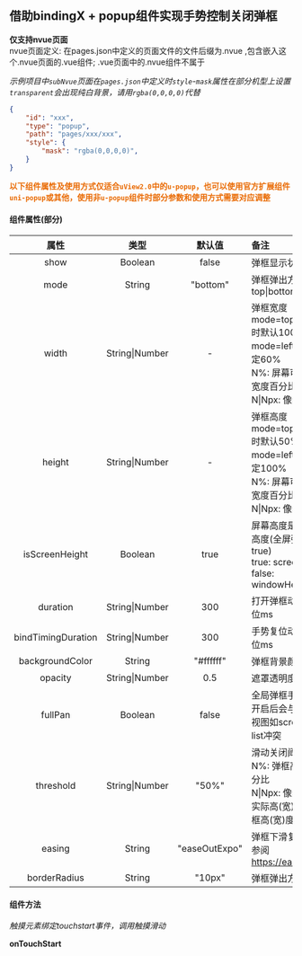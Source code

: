 ## 借助bindingX + popup组件实现手势控制关闭弹框



**仅支持nvue页面** <br>
nvue页面定义: 在pages.json中定义的页面文件的文件后缀为.nvue ,包含嵌入这个.nvue页面的.vue组件; .vue页面中的.nvue组件不属于



*示例项目中`subNvue`页面在`pages.json`中定义时`style`-`mask`属性在部分机型上设置`transparent`会出现纯白背景，请用`rgba(0,0,0,0)`代替*

```json
{
    "id": "xxx",
    "type": "popup",
    "path": "pages/xxx/xxx",
    "style": {
        "mask": "rgba(0,0,0,0)",
    }
}
```





**<font style="color:#e96900">以下组件属性及使用方式仅适合`uView2.0`中的`u-popup`，也可以使用官方扩展组件`uni-popup`或其他，使用非`u-popup`组件时部分参数和使用方式需要对应调整</font>**



#### 组件属性(部分)

|  属性  |      类型      | 默认值 |        <font align="center">备注</font>        |
| :----: | :------------: | :----: | :--------------- |
|  show  |    Boolean     | false  |                         弹框显示状态                         |
| mode | String | "bottom" | 弹框弹出方向 top\|bottom\|left\|right |
| width  | String\|Number |   -    | 弹框宽度 <br> mode=top\|bottom时默认100%<br> mode=left\|right时固定60%<br/> N%: 屏幕可用高度\|宽度百分比<br/> N\|Npx: 像素高度 |
| height | String\|Number |   -    | 弹框高度 <br> mode=top\|bottom时默认50%<br> mode=left\|right时固定100%<br/> N%: 屏幕可用高度\|宽度百分比<br/> N\|Npx: 像素高度 |
| isScreenHeight | Boolean | true | 屏幕高度是否为全屏高度(全屏弹框时设为true)<br>true: screenHeight<br>false: windowHeight |
| duration | String\|Number | 300 | 打开弹框动画时长 单位ms |
| bindTimingDuration | String\|Number | 300 | 手势复位动画时长 单位ms |
| backgroundColor | String | "\#ffffff" | 弹框背景颜色 |
| opacity | String\|Number | 0.5 | 遮罩透明度 |
| fullPan | Boolean | false | 全局弹框手势<br>开启后会与内部滚动视图如scroll-view、list冲突 |
| threshold | String\|Number | "50%" | 滑动关闭阈值<br>N%: 弹框高(宽)度百分比<br/>N\|Npx: 像素高度<br>实际高(宽)度低于弹框高(宽)度时为0 |
| easing | String | "easeOutExpo" | 弹框下滑复位动画<br>参阅 https://easings.net/ |
| borderRadius | String | "10px" | 弹框弹出方向圆角 |



#### 组件方法

*触摸元素绑定touchstart事件，调用触摸滑动*

**onTouchStart**
